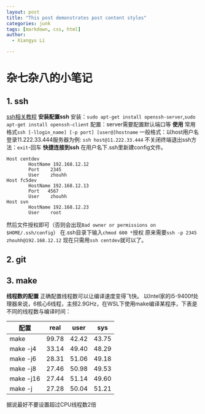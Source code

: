 ```yaml
---
layout: post
title: "This post demonstrates post content styles"
categories: junk
tags: [markdown, css, html]
author:
  - Xiangyu Li

---
```

# 杂七杂八的小笔记
## 1. ssh
[ssh相关教程](https://www.jb51.net/article/156422.htm)
**安装配置ssh**
安装：`sudo apt-get install openssh-server`,`sudo apt-get install openssh-client`
配置：server需要配置默认端口等
**使用**
常用格式`ssh [-llogin_name] [-p port] [user@]hostname`
一般格式：以host用户名登录11.222.33.444服务器为例:
`ssh host@11.222.33.444`
不关闭终端退出ssh方法：`exit`-回车
**快捷连接到ssh**
在用户名下.ssh里新建config文件。
```
Host centdev
        HostName 192.168.12.12
        Port    2345
        User    zhouhh
Host fc5dev
        HostName 192.168.12.13
        Port   4567
        User    zhouhh
Host svn
        HostName 192.168.12.23
        User    root
```
然后文件授权即可（否则会出现`Bad owner or permissions on $HOME/.ssh/config`）
在.ssh目录下输入`chmod 600 *`授权
原来需要`ssh -p 2345 zhouhh@192.168.12.12`
现在只需用`ssh centdev`就可以了。
## 2. git
## 3. make
**线程数的配置**
正确配置线程数可以让编译速度变得飞快。
以Intel家的i5-9400f处理器来说，6核心6线程，主频2.9GHz，在WSL下使用make编译某程序，下表是不同的线程数与编译时间：

|配置|real|user|sys|
| ------------ | ------------ | ------------ | ------------ |
|make     |99.78|42.42   |43.75   |
|make -j4 |33.14|49.40   |48.29   |
|make -j6 |28.31|51.06   |49.18   |
|make -j8 |27.46|50.98   |49.53   |
|make -j16|27.44|51.14   |49.60   |
|make -j  |27.28|50.04   |51.21   |


据说最好不要设置超过CPU线程数2倍

